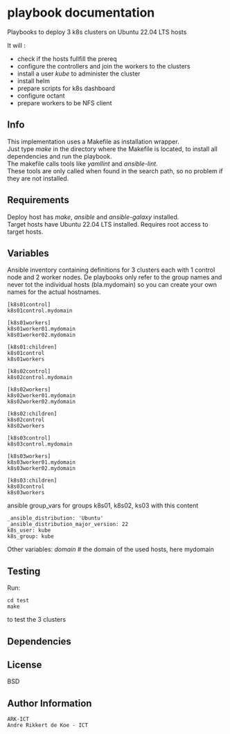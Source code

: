 playbook documentation
======================

Playbooks to deploy 3 k8s clusters on Ubuntu 22.04 LTS hosts

It will :
- check if the hosts fullfill the prereq
- configure the controllers and join the workers to the clusters
- install a user *kube* to administer the cluster
- install helm
- prepare scripts for k8s dashboard 
- configure octant
- prepare workers to be NFS client

Info
----

This implementation uses a Makefile as installation wrapper.  
Just type *make* in the directory where the Makefile is located, to install all dependencies and run the playbook.  
The makefile calls tools like *yamllint* and *ansible-lint*.  
These tools are only called when found in the search path, so no problem if they are not installed.  

Requirements
------------

Deploy host has *make*, *ansible* and *ansible-galaxy* installed.  
Target hosts have Ubuntu 22.04 LTS installed.
Requires root access to target hosts.  

Variables
--------------

Ansible inventory containing definitions for
3 clusters each with 1 control node and 2 worker nodes.
De playbooks only refer to the group names and never tot the individual hosts (bla.mydomain) so you can create your own names for the actual hostnames.

    [k8s01control]
    k8s01control.mydomain
    
    [k8s01workers]
    k8s01worker01.mydomain
    k8s01worker02.mydomain
    
    [k8s01:children]
    k8s01control
    k8s01workers
    
    [k8s02control]
    k8s02control.mydomain
    
    [k8s02workers]
    k8s02worker01.mydomain
    k8s02worker02.mydomain
    
    [k8s02:children]
    k8s02control
    k8s02workers
    
    [k8s03control]
    k8s03control.mydomain
    
    [k8s03workers]
    k8s03worker01.mydomain
    k8s03worker02.mydomain
    
    [k8s03:children]
    k8s03control
    k8s03workers

ansible group_vars for groups k8s01, k8s02, ks03 with this content

    _ansible_distribution: 'Ubuntu'
    _ansible_distribution_major_version: 22
    k8s_user: kube
    k8s_group: kube

Other variables:
    *domain* # the domain of the used hosts, here mydomain

Testing
-------

Run:

    cd test
    make

to test the 3 clusters

Dependencies
------------

License
-------

BSD

Author Information
------------------

    ARK-ICT
    Andre Rikkert de Koe - ICT
